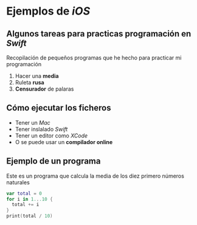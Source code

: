 # Ejemplos de *iOS*
## Algunos tareas para practicas programación en *Swift*
Recopilación de pequeños programas que he hecho para practicar mi programación
1. Hacer una **media**
2. Ruleta **rusa**
3. **Censurador** de palaras
## Cómo ejecutar los ficheros
- Tener un *Mac*
- Tener inslalado *Swift*
- Tener un editor como *XCode*
- O se puede usar un **compilador online**
## Ejemplo de un programa
Este es un programa que calcula la media de los diez primero números naturales
```swift
var total = 0
for i in 1...10 {
  total += i
}
print(total / 10)
```
